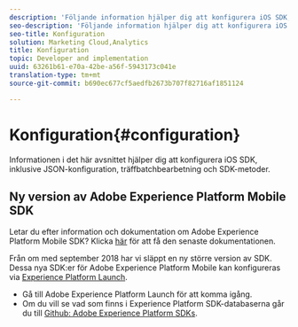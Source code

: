 ```yaml
---
description: 'Följande information hjälper dig att konfigurera iOS SDK, inklusive JSON-konfiguration, träffbatchbearbetning och SDK-metoder '
seo-description: 'Följande information hjälper dig att konfigurera iOS SDK, inklusive JSON-konfiguration, träffbatchbearbetning och SDK-metoder '
seo-title: Konfiguration
solution: Marketing Cloud,Analytics
title: Konfiguration
topic: Developer and implementation
uuid: 63261b61-e70a-42be-a56f-5943173c041e
translation-type: tm+mt
source-git-commit: b690ec677cf5aedfb2673b707f82716af1851124

---
```



# Konfiguration{#configuration}

Informationen i det här avsnittet hjälper dig att konfigurera iOS SDK, inklusive JSON-konfiguration, träffbatchbearbetning och SDK-metoder.

## Ny version av Adobe Experience Platform Mobile SDK

Letar du efter information och dokumentation om Adobe Experience Platform Mobile SDK? Klicka [här](https://aep-sdks.gitbook.io/docs/) för att få den senaste dokumentationen.

Från om med september 2018 har vi släppt en ny större version av SDK. Dessa nya SDK:er för Adobe Experience Platform Mobile kan konfigureras via [Experience Platform Launch](https://www.adobe.com/experience-platform/launch.html).

* Gå till Adobe Experience Platform Launch för att komma igång.
* Om du vill se vad som finns i Experience Platform SDK-databaserna går du till [Github: Adobe Experience Platform SDKs](https://github.com/Adobe-Marketing-Cloud/acp-sdks).
